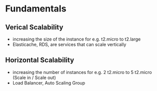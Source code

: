 # Fundamentals

## Verical Scalability
* increasing the size of the instance for e.g. t2.micro to t2.large
* Elasticache, RDS, are services that can scale vertically

## Horizontal Scalability
* increasing the number of instances for e.g. 2 t2.micro to 5 t2.micro (Scale in / Scale out)
* Load Balancer, Auto Scaling Group